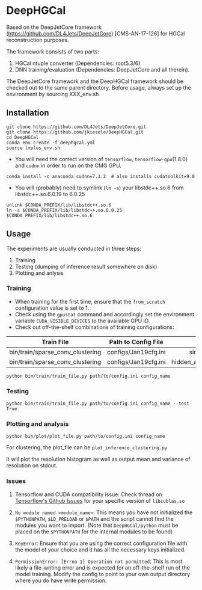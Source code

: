 DeepHGCal 
=========

Based on the DeepJetCore framework (https://github.com/DL4Jets/DeepJetCore) [CMS-AN-17-126] for HGCal reconstruction purposes.

The framework consists of two parts:
1) HGCal ntuple converter (Dependencies: root5.3/6)
2) DNN training/evaluation (Dependencies: DeepJetCore and all therein).
   
The DeepJetCore framework and the DeepHGCal framework should be checked out to the same parent directory.
Before usage, always set up the environment by sourcing XXX_env.sh

## Installation

```
git clone https://github.com/DL4Jets/DeepJetCore.git
git clone https://github.com/jkiesele/DeepHGCal.git
cd DeepHGCal
conda env create -f deephgcal.yml
source lxplus_env.sh
```

* You will need the correct version of `tensorflow`, `tensorflow-gpu`(1.8.0) and `cudnn` in order to run on the CMG GPU.
```
conda install -c anaconda cudnn=7.1.2  # also installs cudatoolkit=9.0
```

* You will (probably) need to symlink (`ln -s`) your libstdc++.so.6 from libstdc++.so.6.0.19 to 6.0.25
```
unlink $CONDA_PREFIX/lib/libstdc++.so.6
ln -s $CONDA_PREFIX/lib/libstdc++.so.6.0.25 $CONDA_PREFIX/lib/libstdc++.so.6

```


## Usage

The experiments are usually conducted in three steps:
1. Training
2. Testing (dumping of inference result somewhere on disk)
3. Plotting and anlysis

### Training

* When training for the first time, ensure that the `from_scratch` configuration value is set to 1.
* Check using the `gpustat` command and accordingly set the environment variable `CUDA_VISIBLE_DEVICES` to the available GPU ID.
* Check out off-the-shelf combinations of training configurations:

| Train File                            | Path to Config File   | Config Name                   |
| :------------------------------------:|:---------------------:|:-----------------------------:|
| bin/train/sparse_conv_clustering      | configs/Jan19cfg.ini  | single_neighbours             |
| bin/train/sparse_conv_clustering      | configs/Jan19cfg.ini  | hidden_aggregators_plusmean   |


``` 
python bin/train/train_file.py path/to/config.ini config_name
```


### Testing

```
python bin/train/train_file.py path/to/config.ini config_name --test True
```


### Plotting and analysis

```
python bin/plot/plot_file.py path/to/config.ini config_name
```

For clustering, the plot_file can be `plot_inference_clustering.py`

It will plot the resolution histogram as well as output mean and variance of resolution on stdout.


### Issues

1. Tensorflow and CUDA compatibility issue: Check thread on [Tensorflow's Github Issues](https://github.com/tensorflow/tensorflow/issues/15604) for your specific version of `libcublas.so`

2. `No module named <module_name>`: This means you have not initialized the `$PYTHONPATH`, `$LD_PRELOAD` or `$PATH` and the script cannot find the modules you want to import.
(Note that `DeepHGCal/python` must be placed on the `$PYTHONPATH` for the internal modules to be found)

3. `KeyError`: Ensure that you are using the correct configuration file with the model of your choice and it has all the necessary keys initialized.

4. `PermissionError: [Errno 1] Operation not permitted`: This is most likely a file-writing error and is expected for an off-the-shelf run of the model training. Modify the config to point to your own output directory where you do have write permission. 